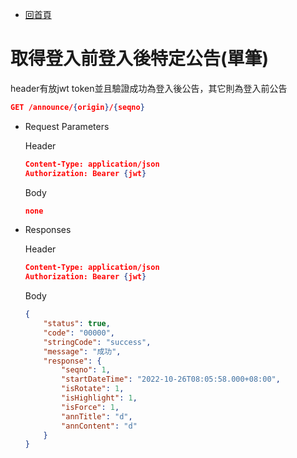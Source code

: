 - [回首頁](../../ePlatformApiSepc.md)

# 取得登入前登入後特定公告(單筆)

header有放jwt token並且驗證成功為登入後公告，其它則為登入前公告

```json
GET /announce/{origin}/{seqno}
```

- Request Parameters
    
    Header
    
    ```json
    Content-Type: application/json
    Authorization: Bearer {jwt}
    ```
    
    Body
    
    ```json
    none
    ```
    

- Responses
    
    Header
    
    ```json
    Content-Type: application/json
    Authorization: Bearer {jwt}
    ```
    
    Body
    
    ```json
    {
        "status": true,
        "code": "00000",
        "stringCode": "success",
        "message": "成功",
        "response": {
            "seqno": 1,
            "startDateTime": "2022-10-26T08:05:58.000+08:00",
            "isRotate": 1,
            "isHighlight": 1,
            "isForce": 1,
            "annTitle": "d",
            "annContent": "d"
        }
    }
    ```